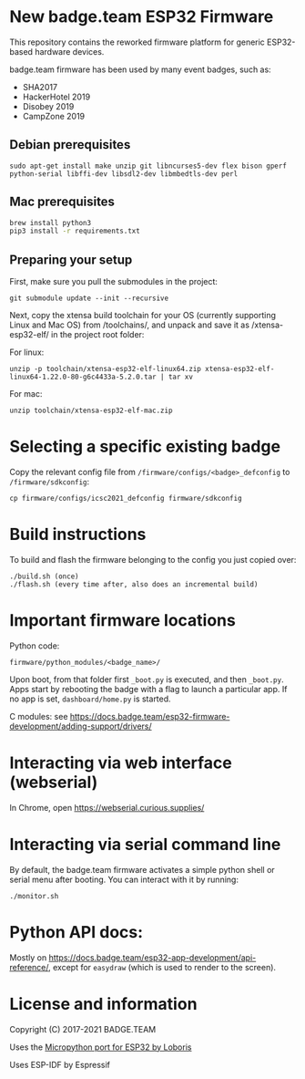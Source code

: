 # New badge.team ESP32 Firmware

This repository contains the reworked firmware platform for generic ESP32-based hardware devices.

badge.team firmware has been used by many event badges, such as:
* SHA2017
* HackerHotel 2019
* Disobey 2019
* CampZone 2019
 
<!--# Resources

* [Project documentation](https://wiki.badge.team)
* [Documentation](https://wiki.badge.team/Firmware)
* [Firmware](https://github.com/badgeteam/ESP32-Firmware)
* [Changelog](CHANGELOG.md)


[![Codacy Badge](https://api.codacy.com/project/badge/Grade/a61bf7ca8c6040e78382af2741a67d04)](https://www.codacy.com/app/Badgeteam/ESP32-Firmware?utm_source=github.com&amp;utm_medium=referral&amp;utm_content=badgeteam/ESP32-Firmware&amp;utm_campaign=Badge.team)
[![Build Status](https://travis-ci.org/badgeteam/ESP32-Firmware.svg?branch=master)](https://travis-ci.org/badgeteam/ESP32-Firmware)
-->

## Debian prerequisites

```
sudo apt-get install make unzip git libncurses5-dev flex bison gperf python-serial libffi-dev libsdl2-dev libmbedtls-dev perl
```

## Mac prerequisites
```bash
brew install python3
pip3 install -r requirements.txt
```

## Preparing your setup

First, make sure you pull the submodules in the project:

```
git submodule update --init --recursive
```

Next, copy the xtensa build toolchain for your OS (currently supporting Linux and Mac OS) from /toolchains/, and unpack and save it as /xtensa-esp32-elf/ in the project root folder:

For linux:
```
unzip -p toolchain/xtensa-esp32-elf-linux64.zip xtensa-esp32-elf-linux64-1.22.0-80-g6c4433a-5.2.0.tar | tar xv
```

For mac: 
```
unzip toolchain/xtensa-esp32-elf-mac.zip
```

# Selecting a specific existing badge
Copy the relevant config file from `/firmware/configs/<badge>_defconfig` to `/firmware/sdkconfig`:

```
cp firmware/configs/icsc2021_defconfig firmware/sdkconfig
```

# Build instructions
To build and flash the firmware belonging to the config you just copied over:
```
./build.sh (once)
./flash.sh (every time after, also does an incremental build)
```

# Important firmware locations
Python code:
```
firmware/python_modules/<badge_name>/
```
Upon boot, from that folder first ```_boot.py``` is executed, and then ```_boot.py```. Apps start by rebooting the badge with a flag to launch a particular app. If no app is set, ```dashboard/home.py``` is started.

C modules: see https://docs.badge.team/esp32-firmware-development/adding-support/drivers/

# Interacting via web interface (webserial)
In Chrome, open https://webserial.curious.supplies/

# Interacting via serial command line
By default, the badge.team firmware activates a simple python shell or serial menu after booting. You can interact with it by running:
```
./monitor.sh
```

# Python API docs:
Mostly on https://docs.badge.team/esp32-app-development/api-reference/, except for ```easydraw``` (which is used to render to the screen).

# License and information

Copyright (C) 2017-2021 BADGE.TEAM

Uses the [Micropython port for ESP32 by Loboris](https://github.com/loboris/MicroPython_ESP32_psRAM_LoBo)

Uses ESP-IDF by Espressif

